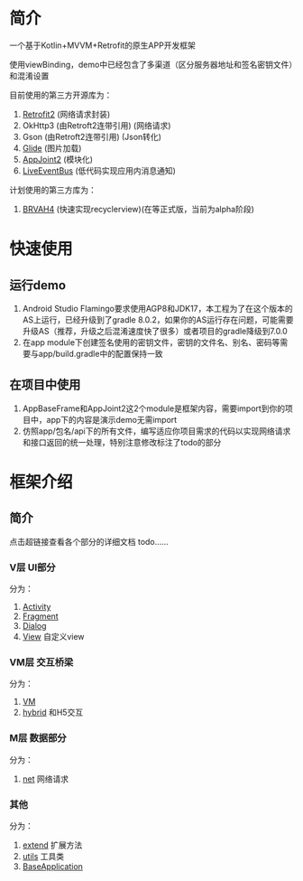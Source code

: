 # 简介
一个基于Kotlin+MVVM+Retrofit的原生APP开发框架

使用viewBinding，demo中已经包含了多渠道（区分服务器地址和签名密钥文件）和混淆设置

目前使用的第三方开源库为：
1. [Retrofit2](https://github.com/square/retrofit) (网络请求封装)
2. OkHttp3 (由Retroft2连带引用) (网络请求)
3. Gson (由Retroft2连带引用)  (Json转化)
4. [Glide](https://github.com/bumptech/glide) (图片加载)
5. [AppJoint2](https://github.com/JustGank/AppJoint2) (模块化)
6. [LiveEventBus](https://github.com/JeremyLiao/LiveEventBus) (低代码实现应用内消息通知)

计划使用的第三方库为：
1. [BRVAH4](https://github.com/CymChad/BaseRecyclerViewAdapterHelper) (快速实现recyclerview)(在等正式版，当前为alpha阶段)

# 快速使用
## 运行demo
1. Android Studio Flamingo要求使用AGP8和JDK17，本工程为了在这个版本的AS上运行，已经升级到了gradle 8.0.2，如果你的AS运行存在问题，可能需要升级AS（推荐，升级之后混淆速度快了很多）或者项目的gradle降级到7.0.0
2. 在app module下创建签名使用的密钥文件，密钥的文件名、别名、密码等需要与app/build.gradle中的配置保持一致

## 在项目中使用
1. AppBaseFrame和AppJoint2这2个module是框架内容，需要import到你的项目中，app下的内容是演示demo无需import
2. 仿照app/包名/api下的所有文件，编写适应你项目需求的代码以实现网络请求和接口返回的统一处理，特别注意修改标注了todo的部分

# 框架介绍
## 简介
点击超链接查看各个部分的详细文档 todo……
### V层 UI部分
分为：
1. [Activity](https://github.com/qaszxcwer/AndroidApp_MVVM_Framework/blob/main/doc/Activity.md)
2. [Fragment](https://github.com/qaszxcwer/AndroidApp_MVVM_Framework/blob/main/doc/Fragment.md)
3. [Dialog](https://github.com/qaszxcwer/AndroidApp_MVVM_Framework/blob/main/doc/Dialog.md)
4. [View](https://github.com/qaszxcwer/AndroidApp_MVVM_Framework/blob/main/doc/View.md) 自定义view
### VM层 交互桥梁
分为：
1. [VM](https://github.com/qaszxcwer/AndroidApp_MVVM_Framework/blob/main/doc/VM.md)
2. [hybrid](https://github.com/qaszxcwer/AndroidApp_MVVM_Framework/blob/main/doc/Hybrid.md) 和H5交互
### M层 数据部分
分为：
1. [net](https://github.com/qaszxcwer/AndroidApp_MVVM_Framework/blob/main/doc/Net.md) 网络请求
### 其他
分为：
1. [extend](https://github.com/qaszxcwer/AndroidApp_MVVM_Framework/blob/main/doc/Extend.md) 扩展方法
2. [utils](https://github.com/qaszxcwer/AndroidApp_MVVM_Framework/blob/main/doc/Utils.md) 工具类
3. [BaseApplication](https://github.com/qaszxcwer/AndroidApp_MVVM_Framework/blob/main/doc/BaseApplication.md)


